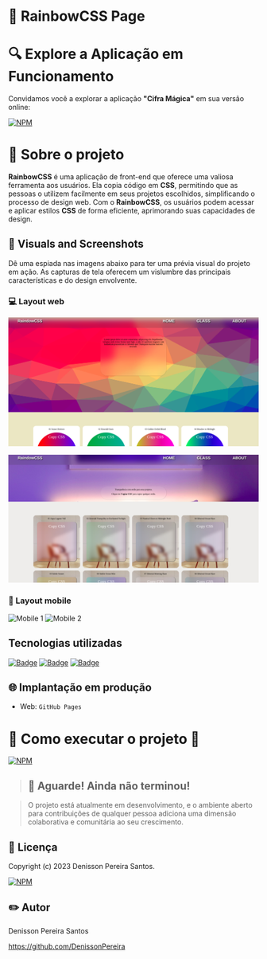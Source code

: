 # 🌈 RainbowCSS Page

# 🔍 Explore a Aplicação em Funcionamento

Convidamos você a explorar a aplicação **"Cifra Mágica"** em sua versão online: 

[![NPM](https://img.shields.io/badge/Clique%20Aqui-8A2BE2)](https://denissonpereira.github.io/RainbowCSS/)

# 📑 Sobre o projeto

**RainbowCSS** é uma aplicação de front-end que oferece uma valiosa ferramenta aos usuários. Ela copia código em **CSS**, permitindo que as pessoas o utilizem facilmente em seus projetos escolhidos, simplificando o processo de design web. Com o **RainbowCSS**, os usuários podem acessar e aplicar estilos **CSS** de forma eficiente, aprimorando suas capacidades de design.

## 📸 Visuals and Screenshots

Dê uma espiada nas imagens abaixo para ter uma prévia visual do projeto em ação. As capturas de tela oferecem um vislumbre das principais características e do design envolvente.

### 💻 Layout web
![Web 1](/public/Captura1.png)

![Web 2](/public/Captura2.png)

### 📱 Layout mobile
![Mobile 1](https://via.placeholder.com/150) ![Mobile 2](https://via.placeholder.com/150)

## Tecnologias utilizadas

[![Badge](https://img.shields.io/badge/HTML-orange?style=flat&logo=html5&logoColor=white)](https://www.w3.org/html/)
[![Badge](https://img.shields.io/badge/CSS-blue?style=flat&logo=css3&logoColor=white)](https://www.w3.org/Style/CSS/Overview.en.html)
[![Badge](https://img.shields.io/badge/JavaScript-yellow?style=flat&logo=javascript&logoColor=white)](https://developer.mozilla.org/en-US/docs/Web/JavaScript)


## 🌐 Implantação em produção

- Web: `GitHub Pages`

# 🚀 Como executar o projeto 🚀

[![NPM](https://img.shields.io/badge/Clique%20Aqui-8A2BE2)](https://denissonpereira.github.io/RainbowCSS/)

>## 🚨 Aguarde! Ainda não terminou!

>O projeto está atualmente em desenvolvimento, e o ambiente aberto para contribuições de qualquer pessoa adiciona uma dimensão colaborativa e comunitária ao seu crescimento.

## 📜 Licença

Copyright (c) 2023 Denisson Pereira Santos.

[![NPM](https://img.shields.io/npm/l/react)](https://github.com/DenissonPereira/RainbowCSS/blob/main/LICENSE) 

## ✏️ Autor

Denisson Pereira Santos

https://github.com/DenissonPereira